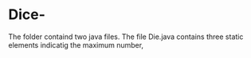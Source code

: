 # Dice-
The folder containd two java files.
The file Die.java contains three static elements indicatig the maximum number, 
